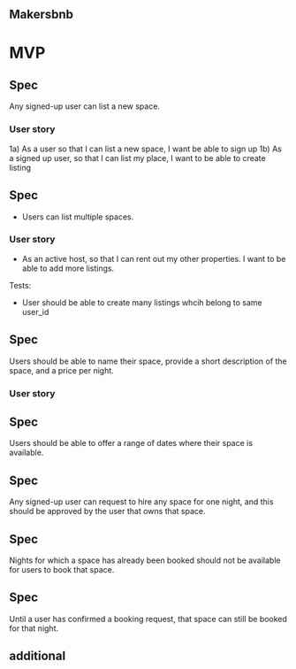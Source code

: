 Makersbnb
------

# MVP

## Spec
Any signed-up user can list a new space.

### User story
1a) As a user so that I can list a new space, I want be able to sign up
1b) As a signed up user, so that I can list my place, I want to be able to create listing

## Spec
- Users can list multiple spaces.


### User story
- As an active host, so that I can rent out my other properties. I want to be able to add more listings.


Tests:
- User should be able to create many listings whcih belong to same user_id


## Spec
Users should be able to name their space, provide a short description of the space, and a price per night.


### User story



## Spec
Users should be able to offer a range of dates where their space is available.


## Spec
Any signed-up user can request to hire any space for one night, and this should be approved by the user that owns that space.


## Spec 
Nights for which a space has already been booked should not be available for users to book that space.


## Spec
Until a user has confirmed a booking request, that space can still be booked for that night.






## additional 




